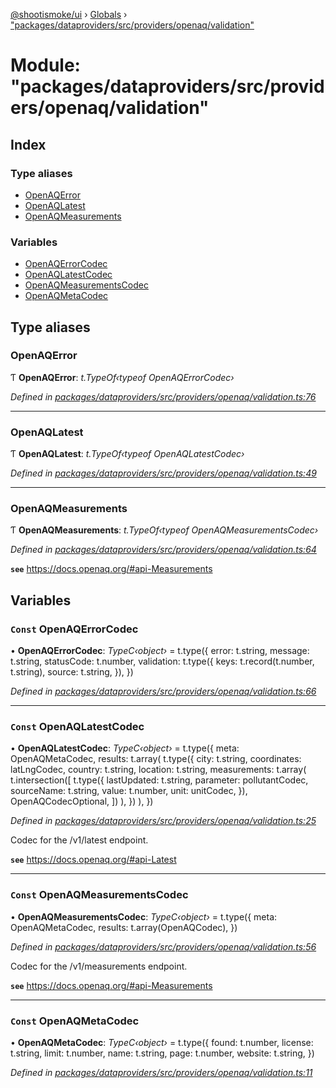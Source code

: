 [@shootismoke/ui](../README.md) › [Globals](../globals.md) › ["packages/dataproviders/src/providers/openaq/validation"](_packages_dataproviders_src_providers_openaq_validation_.md)

# Module: "packages/dataproviders/src/providers/openaq/validation"

## Index

### Type aliases

* [OpenAQError](_packages_dataproviders_src_providers_openaq_validation_.md#openaqerror)
* [OpenAQLatest](_packages_dataproviders_src_providers_openaq_validation_.md#openaqlatest)
* [OpenAQMeasurements](_packages_dataproviders_src_providers_openaq_validation_.md#openaqmeasurements)

### Variables

* [OpenAQErrorCodec](_packages_dataproviders_src_providers_openaq_validation_.md#const-openaqerrorcodec)
* [OpenAQLatestCodec](_packages_dataproviders_src_providers_openaq_validation_.md#const-openaqlatestcodec)
* [OpenAQMeasurementsCodec](_packages_dataproviders_src_providers_openaq_validation_.md#const-openaqmeasurementscodec)
* [OpenAQMetaCodec](_packages_dataproviders_src_providers_openaq_validation_.md#const-openaqmetacodec)

## Type aliases

###  OpenAQError

Ƭ **OpenAQError**: *t.TypeOf‹typeof OpenAQErrorCodec›*

*Defined in [packages/dataproviders/src/providers/openaq/validation.ts:76](https://github.com/shootismoke/common/blob/29c80cb/packages/dataproviders/src/providers/openaq/validation.ts#L76)*

___

###  OpenAQLatest

Ƭ **OpenAQLatest**: *t.TypeOf‹typeof OpenAQLatestCodec›*

*Defined in [packages/dataproviders/src/providers/openaq/validation.ts:49](https://github.com/shootismoke/common/blob/29c80cb/packages/dataproviders/src/providers/openaq/validation.ts#L49)*

___

###  OpenAQMeasurements

Ƭ **OpenAQMeasurements**: *t.TypeOf‹typeof OpenAQMeasurementsCodec›*

*Defined in [packages/dataproviders/src/providers/openaq/validation.ts:64](https://github.com/shootismoke/common/blob/29c80cb/packages/dataproviders/src/providers/openaq/validation.ts#L64)*

**`see`** https://docs.openaq.org/#api-Measurements

## Variables

### `Const` OpenAQErrorCodec

• **OpenAQErrorCodec**: *TypeC‹object›* = t.type({
	error: t.string,
	message: t.string,
	statusCode: t.number,
	validation: t.type({
		keys: t.record(t.number, t.string),
		source: t.string,
	}),
})

*Defined in [packages/dataproviders/src/providers/openaq/validation.ts:66](https://github.com/shootismoke/common/blob/29c80cb/packages/dataproviders/src/providers/openaq/validation.ts#L66)*

___

### `Const` OpenAQLatestCodec

• **OpenAQLatestCodec**: *TypeC‹object›* = t.type({
	meta: OpenAQMetaCodec,
	results: t.array(
		t.type({
			city: t.string,
			coordinates: latLngCodec,
			country: t.string,
			location: t.string,
			measurements: t.array(
				t.intersection([
					t.type({
						lastUpdated: t.string,
						parameter: pollutantCodec,
						sourceName: t.string,
						value: t.number,
						unit: unitCodec,
					}),
					OpenAQCodecOptional,
				])
			),
		})
	),
})

*Defined in [packages/dataproviders/src/providers/openaq/validation.ts:25](https://github.com/shootismoke/common/blob/29c80cb/packages/dataproviders/src/providers/openaq/validation.ts#L25)*

Codec for the /v1/latest endpoint.

**`see`** https://docs.openaq.org/#api-Latest

___

### `Const` OpenAQMeasurementsCodec

• **OpenAQMeasurementsCodec**: *TypeC‹object›* = t.type({
	meta: OpenAQMetaCodec,
	results: t.array(OpenAQCodec),
})

*Defined in [packages/dataproviders/src/providers/openaq/validation.ts:56](https://github.com/shootismoke/common/blob/29c80cb/packages/dataproviders/src/providers/openaq/validation.ts#L56)*

Codec for the /v1/measurements endpoint.

**`see`** https://docs.openaq.org/#api-Measurements

___

### `Const` OpenAQMetaCodec

• **OpenAQMetaCodec**: *TypeC‹object›* = t.type({
	found: t.number,
	license: t.string,
	limit: t.number,
	name: t.string,
	page: t.number,
	website: t.string,
})

*Defined in [packages/dataproviders/src/providers/openaq/validation.ts:11](https://github.com/shootismoke/common/blob/29c80cb/packages/dataproviders/src/providers/openaq/validation.ts#L11)*
